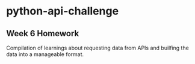 # python-api-challenge
## Week 6 Homework
Compilation of learnings about requesting data from APIs and builfing the data into a manageable format.
